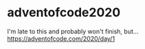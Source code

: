 # adventofcode2020
I'm late to this and probably won't finish, but... https://adventofcode.com/2020/day/1
